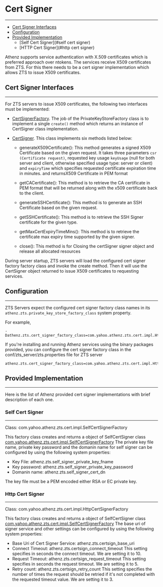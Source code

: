# Cert Signer
-------------------

* [Cert Signer Interfaces](#private-key-store-interfaces)
* [Configuration](#configuration)
* [Provided Implementation](#provided-implementation)
    * [Self Cert Signer](#self cert signer)
    * [HTTP Cert Signer](#http cert signer)


Athenz supports service authentication with  X.509 certificates which is 
preferred approach over ntokens. 
The services receive X509 certificates from ZTS.
For this there needs to be a cert signer implementation which
allows ZTS to issue X509 certificates. 

## Cert Signer Interfaces
-------------------------------

For ZTS servers to issue X509 certificates, the following two
interfaces must be implemented:

* [CertSignerFactory](https://github.com/yahoo/athenz/blob/master/libs/java/server_common/src/main/java/com/yahoo/athenz/common/server/cert/CertSignerFactory.java).
 The job of the PrivateKeyStoreFactory class is to implement a single
`create()` method which returns an instance of CertSigner class implementation.

* [CertSigner](https://github.com/yahoo/athenz/blob/master/libs/java/server_common/src/main/java/com/yahoo/athenz/common/server/cert/CertSigner.java). 
  This class implements six methods listed below:
  
    * generateX509Certificate(): This method generates a signed X509 Certificate
      based on the given request. It takes three parameters `csr (Certificate request)`,
      requested key usage `keyUsage` (null for both server and client,
      otherwise specified usage type: server or client) and `expiryTime` 
      which specifies requested certificate expiration time in minutes.
      and returnsX509 Certificate in PEM format
      
    * getCACertificate(): This method is to retrieve the CA certificate in PEM format that will be
     returned along with the x509 certificate back to the client.
     
    * generateSSHCertificate(): This method is to generate an SSH Certificate based on the given request.
    
    * getSSHCertificate(): This method is to retrieve the SSH Signer certificate for the given type.
    
    * getMaxCertExpiryTimeMins(): This method is to retrieve the certificate max expiry time supported
      by the given signer.
      
    * close(): This method is for Closing  the certSigner signer object and release all
      allocated resources

During server startup, ZTS servers will load the configured
cert signer factory factory class and invoke the create method.
Then it will use the CertSigner object returned to issue X509 certificates to 
requesting services.


## Configuration
----------------

ZTS Servers expect the configured cert signer factory class names in its `athenz.zts.private_key_store_factory_class` 
system property.

For example,

```
-Dathenz.zts.cert_signer_factory_class=com.yahoo.athenz.zts.cert.impl.HttpCertSignerFactory
```

If you're installing and running Athenz services using the binary
packages provided, you can configure the cert signer factory class
in the conf/zts_server/zts.properties file for  ZTS server

```
athenz.zts.cert_signer_factory_class=com.yahoo.athenz.zts.cert.impl.HttpCertSignerFactory
```

## Provided Implementation
--------------------------

Here is the list of Athenz provided cert signer implementations with
brief description of each one.

### Self Cert Signer 
--------------------

Class: com.yahoo.athenz.zts.cert.impl.SelfCertSignerFactory

This factory class creates and returns a object of SelfCertSigner class
[com.yahoo.athenz.zts.cert.impl.SelfCertSignerFactory](https://github.com/yahoo/athenz/blob/master/servers/zts/src/main/java/com/yahoo/athenz/zts/cert/impl/SelfCertSigner.java) 
The private key file name, private key password and the domanin name for self signer can be configured by
using the following system properties:

* Key File: athenz.zts.self_signer_private_key_fname
* Key password: athenz.zts.self_signer_private_key_password
* Domanin name: athenz.zts.self_signer_cert_dn

The key file must be a PEM encoded either RSA or EC
private key.

### Http Cert Signer
--------------------

Class: com.yahoo.athenz.zts.cert.impl.HttpCertSignerFactory

This factory class creates and returns a object of SelfCertSigner class
[com.yahoo.athenz.zts.cert.impl.SelfCertSignerFactory](https://github.com/yahoo/athenz/blob/master/servers/zts/src/main/java/com/yahoo/athenz/zts/cert/impl/HttpCertSigner.java) 
The base uri of signer service and other settings can be configured by
using the following system properties:

* Base Uri of Cert Signer Service: athenz.zts.certsign_base_uri
* Connect Timeout: athenz.zts.certsign_connect_timeout
  This setting specifies in seconds the connect timeout. We are setting it to 10.
* Request Timeout: athenz.zts.certsign_request_timeout
  This setting specifies in seconds the request timeout. We are setting it to 5.
* Retry count: athenz.zts.certsign_retry_count
  This setting specifies the number of times the request
  should be retried if it's not completed with the requested 
  timeout value. We are setting it to 3.

